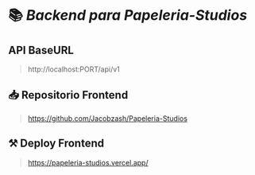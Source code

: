 # 📚 _Backend para Papeleria-Studios_

## API BaseURL

> http://localhost:PORT/api/v1

## 📥 Repositorio Frontend

> https://github.com/Jacobzash/Papeleria-Studios

## ⚒ Deploy Frontend

> https://papeleria-studios.vercel.app/
